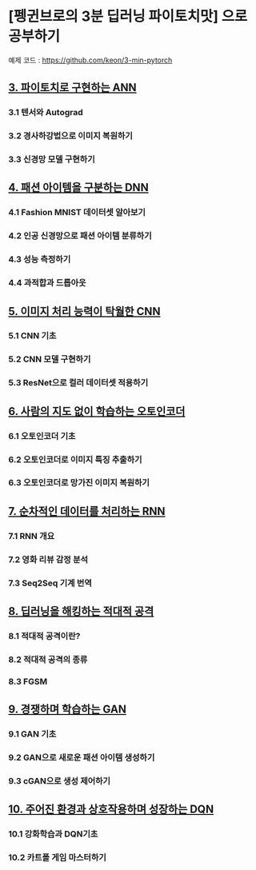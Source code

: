 # [펭귄브로의 3분 딥러닝 파이토치맛] 으로 공부하기
예제 코드 : https://github.com/keon/3-min-pytorch

## [3. 파이토치로 구현하는 ANN](https://github.com/jaeyeongs/3minute_deeplearning_pytorch/tree/main/03-%ED%8C%8C%EC%9D%B4%ED%86%A0%EC%B9%98%EB%A1%9C_%EA%B5%AC%ED%98%84%ED%95%98%EB%8A%94_ANN)

### 3.1 텐서와 Autograd
### 3.2 경사하강법으로 이미지 복원하기
### 3.3 신경망 모델 구현하기

## [4. 패션 아이템을 구분하는 DNN](https://github.com/jaeyeongs/3minute_deeplearning_pytorch/tree/main/04-%ED%8C%A8%EC%85%98_%EC%95%84%EC%9D%B4%ED%85%9C%EC%9D%84_%EA%B5%AC%EB%B6%84%ED%95%98%EB%8A%94_DNN)

### 4.1 Fashion MNIST 데이터셋 알아보기
### 4.2 인공 신경망으로 패션 아이템 분류하기
### 4.3 성능 측정하기
### 4.4 과적합과 드롭아웃

## [5. 이미지 처리 능력이 탁월한 CNN](https://github.com/jaeyeongs/3minute_deeplearning_pytorch/tree/main/05-%EC%9D%B4%EB%AF%B8%EC%A7%80_%EC%B2%98%EB%A6%AC%EB%8A%A5%EB%A0%A5%EC%9D%B4_%ED%83%81%EC%9B%94%ED%95%9C_CNN)

### 5.1 CNN 기초
### 5.2 CNN 모델 구현하기
### 5.3 ResNet으로 컬러 데이터셋 적용하기

## [6. 사람의 지도 없이 학습하는 오토인코더](https://github.com/jaeyeongs/3minute_deeplearning_pytorch/tree/main/06-%EC%82%AC%EB%9E%8C%EC%9D%98_%EC%A7%80%EB%8F%84_%EC%97%86%EC%9D%B4_%ED%95%99%EC%8A%B5%ED%95%98%EB%8A%94_%EC%98%A4%ED%86%A0%EC%9D%B8%EC%BD%94%EB%8D%94)

### 6.1 오토인코더 기초
### 6.2 오토인코더로 이미지 특징 추출하기
### 6.3 오토인코더로 망가진 이미지 복원하기

## [7. 순차적인 데이터를 처리하는 RNN](https://github.com/jaeyeongs/3minute_deeplearning_pytorch/tree/main/07-%EC%88%9C%EC%B0%A8%EC%A0%81%EC%9D%B8_%EB%8D%B0%EC%9D%B4%ED%84%B0%EB%A5%BC_%EC%B2%98%EB%A6%AC%ED%95%98%EB%8A%94_RNN)

### 7.1 RNN 개요
### 7.2 영화 리뷰 감정 분석
### 7.3 Seq2Seq 기계 번역

## [8. 딥러닝을 해킹하는 적대적 공격](https://github.com/jaeyeongs/3minute_deeplearning_pytorch/tree/main/08-%EB%94%A5%EB%9F%AC%EB%8B%9D%EC%9D%84_%ED%95%B4%ED%82%B9%ED%95%98%EB%8A%94_%EC%A0%81%EB%8C%80%EC%A0%81_%EA%B3%B5%EA%B2%A9)

### 8.1 적대적 공격이란?
### 8.2 적대적 공격의 종류
### 8.3 FGSM 

## [9. 경쟁하며 학습하는 GAN](https://github.com/jaeyeongs/3minute_deeplearning_pytorch/tree/main/09-%EA%B2%BD%EC%9F%81%ED%95%98%EB%A9%B0_%ED%95%99%EC%8A%B5%ED%95%98%EB%8A%94_GAN)

### 9.1 GAN 기초
### 9.2 GAN으로 새로운 패션 아이템 생성하기
### 9.3 cGAN으로 생성 제어하기

## [10. 주어진 환경과 상호작용하며 성장하는 DQN](https://github.com/jaeyeongs/3minute_deeplearning_pytorch/tree/main/10-%EC%A3%BC%EC%96%B4%EC%A7%84_%ED%99%98%EA%B2%BD%EA%B3%BC_%EC%83%81%ED%98%B8%EC%9E%91%EC%9A%A9%ED%95%98%EB%A9%B0_%EC%84%B1%EC%9E%A5%ED%95%98%EB%8A%94_DQN)

### 10.1 강화학습과 DQN기초
### 10.2 카트폴 게임 마스터하기


